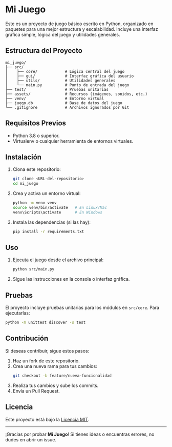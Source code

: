 
# Mi Juego

Este es un proyecto de juego básico escrito en Python, organizado en paquetes para una mejor estructura y escalabilidad. Incluye una interfaz gráfica simple, lógica del juego y utilidades generales.

## Estructura del Proyecto

```
mi_juego/
├── src/
│    ├── core/            # Lógica central del juego
│    ├── gui/             # Interfaz gráfica del usuario
│    ├── utils/           # Utilidades generales
│    └── main.py          # Punto de entrada del juego
├── test/                 # Pruebas unitarias
├── assets/               # Recursos (imágenes, sonidos, etc.)
├── venv/                 # Entorno virtual
├── juego.db              # Base de datos del juego
└── .gitignore            # Archivos ignorados por Git
```

## Requisitos Previos

- Python 3.8 o superior.
- Virtualenv o cualquier herramienta de entornos virtuales.

## Instalación

1. Clona este repositorio:
   ```bash
   git clone <URL-del-repositorio>
   cd mi_juego
   ```

2. Crea y activa un entorno virtual:
   ```bash
   python -m venv venv
   source venv/bin/activate   # En Linux/Mac
   venv\Scripts\activate      # En Windows
   ```

3. Instala las dependencias (si las hay):
   ```bash
   pip install -r requirements.txt
   ```

## Uso

1. Ejecuta el juego desde el archivo principal:
   ```bash
   python src/main.py
   ```

2. Sigue las instrucciones en la consola o interfaz gráfica.

## Pruebas

El proyecto incluye pruebas unitarias para los módulos en `src/core`. Para ejecutarlas:

```bash
python -m unittest discover -s test
```

## Contribución

Si deseas contribuir, sigue estos pasos:

1. Haz un fork de este repositorio.
2. Crea una nueva rama para tus cambios:
   ```bash
   git checkout -b feature/nueva-funcionalidad
   ```
3. Realiza tus cambios y sube los commits.
4. Envía un Pull Request.

## Licencia

Este proyecto está bajo la [Licencia MIT](Leo_Alaniz).

---

¡Gracias por probar **Mi Juego**! Si tienes ideas o encuentras errores, no dudes en abrir un issue.
